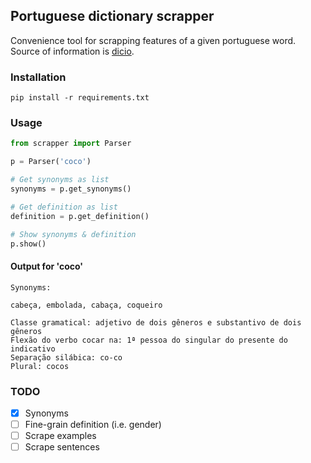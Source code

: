 ## Portuguese dictionary scrapper

Convenience tool for scrapping features of a given portuguese word.
Source of information is [dicio](https://www.dicio.com.br/).

### Installation

`pip install -r requirements.txt`

### Usage

```python
from scrapper import Parser

p = Parser('coco')

# Get synonyms as list
synonyms = p.get_synonyms()

# Get definition as list
definition = p.get_definition()

# Show synonyms & definition
p.show()
```

#### Output for 'coco'
```
Synonyms: 

cabeça, embolada, cabaça, coqueiro

Classe gramatical: adjetivo de dois gêneros e substantivo de dois gêneros
Flexão do verbo cocar na: 1ª pessoa do singular do presente do indicativo
Separação silábica: co-co
Plural: cocos
```

### TODO

- [x] Synonyms
- [ ] Fine-grain definition (i.e. gender)
- [ ] Scrape examples
- [ ] Scrape sentences
